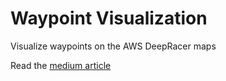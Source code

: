 # Waypoint Visualization
Visualize waypoints on the AWS DeepRacer maps

Read the [medium article](https://medium.com/@autonomousracecarclub/visualizing-aws-deepracer-waypoints-9b94e6311b7a)
